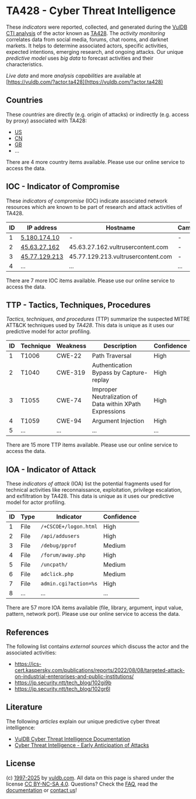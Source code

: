 # TA428 - Cyber Threat Intelligence

These _indicators_ were reported, collected, and generated during the [VulDB CTI analysis](https://vuldb.com/?kb.cti) of the actor known as [TA428](https://vuldb.com/?actor.ta428). The _activity monitoring_ correlates data from social media, forums, chat rooms, and darknet markets. It helps to determine associated actors, specific activities, expected intentions, emerging research, and ongoing attacks. Our unique _predictive model_ uses _big data_ to forecast activities and their characteristics.

_Live data_ and more _analysis capabilities_ are available at [https://vuldb.com/?actor.ta428](https://vuldb.com/?actor.ta428)

## Countries

These _countries_ are directly (e.g. origin of attacks) or indirectly (e.g. access by proxy) associated with TA428:

* [US](https://vuldb.com/?country.us)
* [CN](https://vuldb.com/?country.cn)
* [GB](https://vuldb.com/?country.gb)
* ...

There are 4 more country items available. Please use our online service to access the data.

## IOC - Indicator of Compromise

These _indicators of compromise_ (IOC) indicate associated network resources which are known to be part of research and attack activities of TA428.

ID | IP address | Hostname | Campaign | Confidence
-- | ---------- | -------- | -------- | ----------
1 | [5.180.174.10](https://vuldb.com/?ip.5.180.174.10) | - | - | High
2 | [45.63.27.162](https://vuldb.com/?ip.45.63.27.162) | 45.63.27.162.vultrusercontent.com | - | Medium
3 | [45.77.129.213](https://vuldb.com/?ip.45.77.129.213) | 45.77.129.213.vultrusercontent.com | - | Medium
4 | ... | ... | ... | ...

There are 7 more IOC items available. Please use our online service to access the data.

## TTP - Tactics, Techniques, Procedures

_Tactics, techniques, and procedures_ (TTP) summarize the suspected MITRE ATT&CK techniques used by _TA428_. This data is unique as it uses our predictive model for actor profiling.

ID | Technique | Weakness | Description | Confidence
-- | --------- | -------- | ----------- | ----------
1 | T1006 | CWE-22 | Path Traversal | High
2 | T1040 | CWE-319 | Authentication Bypass by Capture-replay | High
3 | T1055 | CWE-74 | Improper Neutralization of Data within XPath Expressions | High
4 | T1059 | CWE-94 | Argument Injection | High
5 | ... | ... | ... | ...

There are 15 more TTP items available. Please use our online service to access the data.

## IOA - Indicator of Attack

These _indicators of attack_ (IOA) list the potential fragments used for technical activities like reconnaissance, exploitation, privilege escalation, and exfiltration by TA428. This data is unique as it uses our predictive model for actor profiling.

ID | Type | Indicator | Confidence
-- | ---- | --------- | ----------
1 | File | `/+CSCOE+/logon.html` | High
2 | File | `/api/addusers` | High
3 | File | `/debug/pprof` | Medium
4 | File | `/forum/away.php` | High
5 | File | `/uncpath/` | Medium
6 | File | `adclick.php` | Medium
7 | File | `admin.cgi?action=%s` | High
8 | ... | ... | ...

There are 57 more IOA items available (file, library, argument, input value, pattern, network port). Please use our online service to access the data.

## References

The following list contains _external sources_ which discuss the actor and the associated activities:

* https://ics-cert.kaspersky.com/publications/reports/2022/08/08/targeted-attack-on-industrial-enterprises-and-public-institutions/
* https://jp.security.ntt/tech_blog/102gi9b
* https://jp.security.ntt/tech_blog/102gr6l

## Literature

The following _articles_ explain our unique predictive cyber threat intelligence:

* [VulDB Cyber Threat Intelligence Documentation](https://vuldb.com/?kb.cti)
* [Cyber Threat Intelligence - Early Anticipation of Attacks](https://www.scip.ch/en/?labs.20201022)

## License

(c) [1997-2025](https://vuldb.com/?kb.changelog) by [vuldb.com](https://vuldb.com/?kb.about). All data on this page is shared under the license [CC BY-NC-SA 4.0](https://creativecommons.org/licenses/by-nc-sa/4.0/). Questions? Check the [FAQ](https://vuldb.com/?kb.faq), read the [documentation](https://vuldb.com/?kb) or [contact us](https://vuldb.com/?contact)!
